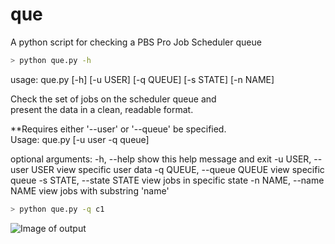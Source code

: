 # que
A python script for checking a PBS Pro Job Scheduler queue

```bash
> python que.py -h
```

usage: que.py [-h] [-u USER] [-q QUEUE] [-s STATE] [-n NAME]

Check the set of jobs on the scheduler queue and                     
present the data in a clean, readable format.                     

\*\*Requires either '--user' or '--queue' be specified.                     
Usage: que.py [-u user -q queue] 

optional arguments:
  -h, --help            show this help message and exit
  -u USER, --user USER  view specific user data
  -q QUEUE, --queue QUEUE
                        view specific queue
  -s STATE, --state STATE
                        view jobs in specific state
  -n NAME, --name NAME  view jobs with substring 'name'

```bash
> python que.py -q c1
```

![Image of output](https://github.com/jlboat/que/images/Screenshot_2020-11-30_094241.jpg)
